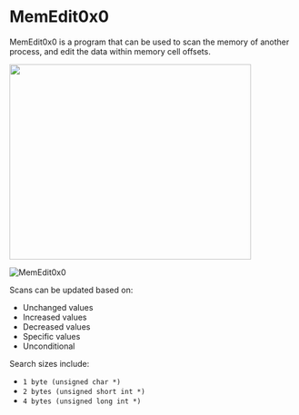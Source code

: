 # MemEdit0x0 #

MemEdit0x0 is a program that can be used to scan the memory of another process, and edit the data within memory cell offsets.

<a href='http://www.youtube.com/watch?feature=player_embedded&v=LSItLA8i6B0' target='_blank'><img src='http://img.youtube.com/vi/LSItLA8i6B0/0.jpg' width='425' height=344 /></a>

<img src='http://i.imgur.com/Dy9zR.png' alt='MemEdit0x0' border='0' align='center' />

Scans can be updated based on:
  * Unchanged values
  * Increased values
  * Decreased values
  * Specific values
  * Unconditional

Search sizes include:
<ul>
<li><code>1 byte (unsigned char *)</code></li>
<li><code>2 bytes (unsigned short int *)</code></li>
<li><code>4 bytes (unsigned long int *)</code></li>
</ul>